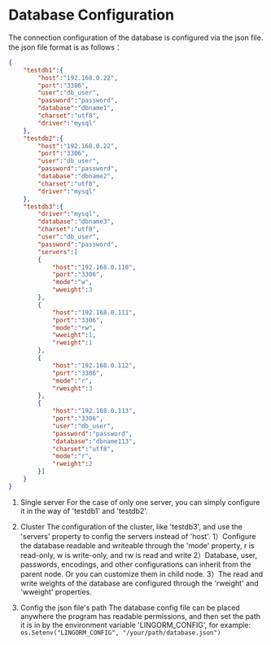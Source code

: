 # Database Configuration

The connection configuration of the database is configured via the json file. the json file format is as follows：

```json
{
    "testdb1":{
        "host":"192.168.0.22",
        "port":"3306",
        "user":"db_user",
        "password":"password",
        "database":"dbname1",
        "charset":"utf8",
        "driver":"mysql"
    },
    "testdb2":{
        "host":"192.168.0.22",
        "port":"3306",
        "user":"db_user",
        "password":"password",
        "database":"dbname2",
        "charset":"utf8",
        "driver":"mysql"
    },
    "testdb3":{
        "driver":"mysql",
        "database":"dbname3",
        "charset":"utf8",
        "user":"db_user",
        "password":"password",
        "servers":[
        {
            "host":"192.168.0.110",
            "port":"3306",
            "mode":"w",
            "wweight":3
        },
        {
            "host":"192.168.0.111",
            "port":"3306",
            "mode":"rw",
            "wweight":1,
            "rweight":1
        },
        {
            "host":"192.168.0.112",
            "port":"3306",
            "mode":"r",
            "rweight":3
        },
        {
            "host":"192.168.0.113",
            "port":"3306",
            "user":"db_user",
            "password":"password",
            "database":"dbname113",
            "charset":"utf8",
            "mode":"r",
            "rweight":2
        }]
    }
}
```

1. Single server
For the case of only one server, you can simply configure it in the way of 'testdb1' and 'testdb2'.

2. Cluster
The configuration of the cluster, like 'testdb3', and use the 'servers' property to config the servers instead of 'host'.
1）Configure the database readable and writeable through the 'mode' property, r is read-only, w is write-only, and rw is read and write
2）Database, user, passwords, encodings, and other configurations can inherit from the parent node. Or you can customize them in child node.
3）The read and write weights of the database are configured through the 'rweight' and 'wweight' properties.

3. Config the json file's path
The database config file can be placed anywhere the program has readable permissions, and then set the path it is in by the environment variable 'LINGORM_CONFIG', for example:
`os.Setenv("LINGORM_CONFIG", "/your/path/database.json")`

